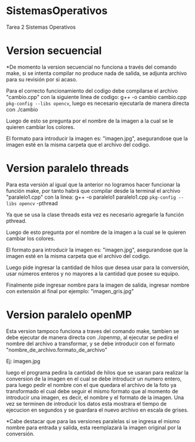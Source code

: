 # SistemasOperativos
Tarea 2 Sistemas Operativos
# Version secuencial
*De momento la version secuencial no funciona a través del comando make, si se intenta compilar no produce nada de salida, se adjunta archivo para su revisión por si acaso.

Para el correcto funcionamiento del codigo debe compilarse el archivo "cambio.cpp" con la siguiente linea de codigo: g++ -o cambio cambio.cpp `pkg-config --libs opencv`, luego es necesario ejecutarla de manera directa con ./cambio

Luego de esto se pregunta por el nombre de la imagen a la cual se le quieren cambiar los colores.

El formato para introducir la imagen es: "imagen.jpg", asegurandose que la imagen esté en la misma carpeta que el archivo del codigo.

# Version paralelo threads
Para esta versión al igual que la anterior no logramos hacer funcionar la función make, por tanto habrá que compilar desde la terminal el archivo "paralelo1.cpp" con la linea: g++ -o paralelo1 paralelo1.cpp `pkg-config --libs opencv` -pthread

Ya que se usa la clase threads esta vez es necesario agregarle la función pthread.

Luego de esto pregunta por el nombre de la imagen a la cual se le quieren cambiar los colores.

El formato para introducir la imagen es: "imagen.jpg", asegurandose que la imagen esté en la misma carpeta que el archivo del codigo.

Luego pide ingresar la cantidad de hilos que desea usar para la conversión, usar números enteros y no mayores a la cantidad que posee su equipo.

Finalmente pide ingresar nombre para la imagen de salida, ingresar nombre con extensión al final por ejemplo: "imagen_gris.jpg"

# Version paralelo openMP
Esta version tampoco funciona a traves del comando make, tambien se debe ejecutar de manera directa con ./openmp, al ejecutar se pedira el nombre del archivo a transformar, y se debe introducir con el formato "nombre_de_archivo.formato_de_archivo"

Ej: imagen.jpg

luego el programa pedira la cantidad de hilos que se usaran para realizar la conversion de la imagen en el cual se debe introducir un numero entero, para luego pedir el nombre con el que quedara el archivo de la foto ya transformado el cual debe seguir el mismo formato que al momento de introducir una imagen, es decir, el nombre y el formato de la imagen. Una vez se terminen de introducir los datos esta mostrara el tiempo de ejecucion en segundos y se guardara el nuevo archivo en escala de grises.

*Cabe destacar que para las versiones paralelas si se ingresa el mismo nombre para entrada y salida, esta reemplazará la imagen original por la conversión.
